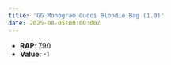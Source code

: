 ```yaml
---
title: 'GG Monogram Gucci Blondie Bag (1.0)'
date: 2025-08-05T00:00:00Z
---
```

- **RAP**: 790
- **Value**: -1
